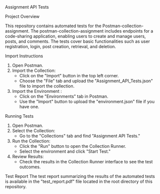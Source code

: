  Assignment API Tests

Project Overview

This repository contains automated tests for the Postman-collection-assignment. The postman-collection-assignment includes endpoints for a code-sharing application, enabling users to create and manage users, posts, and comments. The tests cover basic functionalities such as user registration, login, post creation, retrieval, and deletion.

 Import Instructions

1. Open Postman.
2. Import the Collection:
   - Click on the "Import" button in the top left corner.
   - Choose the "File" tab and upload the "Assignment_API_Tests.json" file to import the collection.
3. Import the Environment :
   - Click on the "Environments" tab in Postman.
   - Use the "Import" button to upload the "environment.json" file if you have one.

Running Tests

1. Open Postman.
2. Select the Collection:
   - Go to the "Collections" tab and find "Assignment API Tests."
3. Run the Collection:
   - Click the "Run" button to open the Collection Runner.
   - Select the environment  and click "Start Test."
4. Review Results:
   - Check the results in the Collection Runner interface to see the test outcomes.

 Test Report
The test report summarizing the results of the automated tests is available in the "test_report.pdf" file located in the root directory of this repository. 
